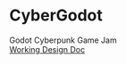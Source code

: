 # CyberGodot
Godot Cyberpunk Game Jam\
[Working Design Doc](https://docs.google.com/document/d/1oe3mOAdv4yuyjZtLQJTwFmmrKfceW7HLKQwDzi9hE4g/edit?usp=sharing)
